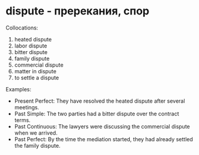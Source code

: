 # dispute - пререкания, спор

Collocations:

1. heated dispute
2. labor dispute
3. bitter dispute
4. family dispute
5. commercial dispute
6. matter in dispute
7. to settle a dispute

Examples:

- Present Perfect: They have resolved the heated dispute after several meetings.
- Past Simple: The two parties had a bitter dispute over the contract terms.
- Past Continuous: The lawyers were discussing the commercial dispute when we arrived.
- Past Perfect: By the time the mediation started, they had already settled the family dispute.
